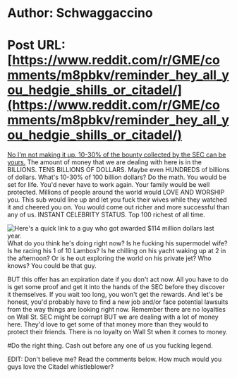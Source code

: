 # Author: Schwaggaccino
# Post URL: [https://www.reddit.com/r/GME/comments/m8pbkv/reminder_hey_all_you_hedgie_shills_or_citadel/](https://www.reddit.com/r/GME/comments/m8pbkv/reminder_hey_all_you_hedgie_shills_or_citadel/)


[No I'm not making it up. 10-30% of the bounty collected by the SEC can be yours.](https://www.sec.gov/whistleblower) The amount of money that we are dealing with here is in the BILLIONS. TENS BILLIONS OF DOLLARS. Maybe even HUNDREDS of billions of dollars. What's 10-30% of 100 billion dollars? Do the math. You would be set for life. You'd never have to work again. Your family would be well protected. Millions of people around the world would LOVE AND WORSHIP you. This sub would line up and let you fuck their wives while they watched it and cheered you on. You would come out richer and more successful than any of us. INSTANT CELEBRITY STATUS. Top 100 richest of all time. 

![Here's a quick link to a guy who got awarded $114 million dollars last year.](https://www.sec.gov/news/press-release/2020-266) What do you think he's doing right now? Is he fucking his supermodel wife? Is he racing his 1 of 10 Lambos? Is he chilling on his yacht waking up at 2 in the afternoon? Or is he out exploring the world on his private jet? Who knows? You could be that guy.  

BUT this offer has an expiration date if you don't act now. All you have to do is get some proof and get it into the hands of the SEC before they discover it themselves. If you wait too long, you won't get the rewards. And let's be honest, you'd probably have to find a new job and/or face potential lawsuits from the way things are looking right now. Remember there are no loyalties on Wall St. SEC might be corrupt BUT we are dealing with a lot of money here. They'd love to get some of that money more than they would to protect their friends. There is no loyalty on Wall St when it comes to money.

#Do the right thing. Cash out before any one of us you fucking legend.

EDIT: Don't believe me? Read the comments below. How much would you guys love the Citadel whistleblower?